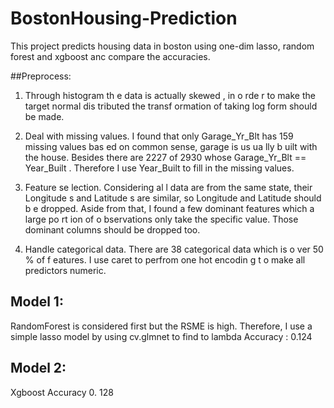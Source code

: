 # BostonHousing-Prediction
This project predicts housing data in boston using one-dim lasso, random forest and xgboost anc compare the accuracies.

##Preprocess:
1. Through histogram th e data is actually skewed , in o rde r to make the target normal dis tributed
the transf ormation of taking log form should be made.

2. Deal with missing values. I found that only Garage_Yr_Blt has 159 missing values bas ed on
common sense, garage is us ua lly b uilt with the house. Besides there are 2227 of 2930 whose
Garage_Yr_Blt == Year_Built . Therefore I use Year_Built to fill in the missing values.

3. Feature se lection. Considering al l data are from the same state, their Longitude s and Latitude s
are similar, so Longitude and Latitude should b e dropped. Aside from that, I found a few
dominant features which a large po rt ion of o bservations only take the specific value. Those
dominant columns should be dropped too.

4. Handle categorical data. There are 38 categorical data which is o ver 50 % of f eatures. I use caret
to perfrom one hot encodin g t o make all predictors numeric.

## Model 1:
RandomForest is considered first but the RSME is high.
Therefore, I use a simple lasso model by using cv.glmnet to find to lambda
Accuracy : 0.124

## Model 2:
Xgboost
Accuracy 0. 128
